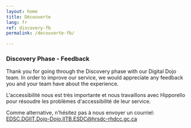 ```yaml
---
layout: home
title: Découverte
lang: fr
ref: discovery-fb
permalink: /decouverte-fb/

---
```


### Discovery Phase - Feedback

Thank you for going through the Discovery phase with our Digital Dojo team. In order to improve our service, we would appreciate any feedback you and your team have about the experience.




L'accessibilité nous est très importante et nous travaillons avec Hipporello pour résoudre les problèmes d'accessibilité de leur service. 

Comme alternative, n'hésitez pas à nous envoyer un courriel: <a href="mailto:EDSC.DGIIT.DOJO-DOJO.IITB.ESDC@hrsdc-rhdcc.gc.ca">EDSC.DGIIT.Dojo-Dojo.IITB.ESDC@hrsdc-rhdcc.gc.ca</a> 




<script src="https://portal.hipporello.net/default/embed.js?formId=9ca192a8707844c5971bf9d29af955d6"></script>


